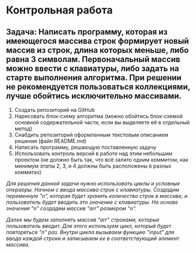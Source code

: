 # Контрольная работа

## Задача: Написать программу, которая из имеющегося массива строк формирует новый массив из строк, длина которых меньше, либо равна 3 символам. Первоначальный массив можно ввести с клавиатуры, либо задать на старте выполнения алгоритма. При решении не рекомендуется пользоваться коллекциями, лучше обойтись исключительно массивами.

1. Создать репозиторий на GitHub
2. Нарисовать блок-схему алгоритма (можно обойтись блок-схемой основной содержательной части, если вы выделяете её в отдельный метод)
3. Снабдить репозиторий оформленным текстовым описанием решения (файл README.md)
4. Написать программу, решающую поставленную задачу
5. Использовать контроль версий в работе над этим небольшим проектом (не должно быть так, что всё залито одним коммитом, как минимум этапы 2, 3, и 4 должны быть расположены в разных коммитах)

_Для решения данной задачи нужно использовать циклы и условные операоры. Начнем с ввода массива строк с клавиатуры. Создадим переменную "n", которая будет хранить количество строк в массиве, и пользователь будет вводить это значение с клавиатуры. На основе значения "n" создадим массив "arr" размером "n"._

_Далее мы будем заполнять массив "arr" строками, которые пользователь вводит. Для этого используем цикл, который будет повторяться "n" раз. Внутри цикла вызываем функцию "input" для ввода каждой строки и записываем ее в соответствующий элемент массива._
